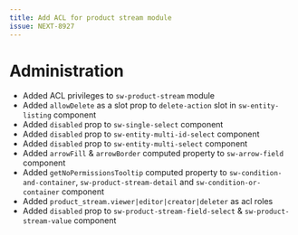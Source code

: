 ```yaml
---
title: Add ACL for product stream module
issue: NEXT-8927
---
```

# Administration
* Added ACL privileges to `sw-product-stream` module
* Added `allowDelete` as a slot prop to `delete-action` slot in `sw-entity-listing` component
* Added `disabled` prop to `sw-single-select` component
* Added `disabled` prop to `sw-entity-multi-id-select` component
* Added `disabled` prop to `sw-entity-multi-select` component
* Added `arrowFill` & `arrowBorder` computed property to `sw-arrow-field` component
* Added `getNoPermissionsTooltip` computed property to `sw-condition-and-container`, `sw-product-stream-detail` and `sw-condition-or-container` component
* Added `product_stream.viewer|editor|creator|deleter` as acl roles
* Added `disabled` prop to `sw-product-stream-field-select` & `sw-product-stream-value` component
